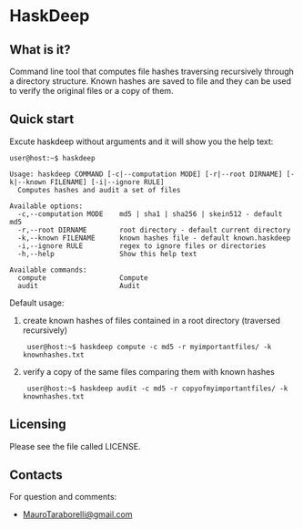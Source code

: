 HaskDeep
========

What is it?
-----------
Command line tool that computes file hashes traversing recursively through
a directory structure.
Known hashes are saved to file and they can be used to verify the original
files or a copy of them.

Quick start
-----------
Excute haskdeep without arguments and it will show you the help text:

    user@host:~$ haskdeep

    Usage: haskdeep COMMAND [-c|--computation MODE] [-r|--root DIRNAME] [-k|--known FILENAME] [-i|--ignore RULE]
      Computes hashes and audit a set of files

    Available options:
      -c,--computation MODE    md5 | sha1 | sha256 | skein512 - default md5
      -r,--root DIRNAME        root directory - default current directory
      -k,--known FILENAME      known hashes file - default known.haskdeep
      -i,--ignore RULE         regex to ignore files or directories
      -h,--help                Show this help text

    Available commands:
      compute                  Compute
      audit                    Audit

Default usage:

1. create known hashes of files contained in a root directory (traversed recursively)

        user@host:~$ haskdeep compute -c md5 -r myimportantfiles/ -k knownhashes.txt

2. verify a copy of the same files comparing them with known hashes

        user@host:~$ haskdeep audit -c md5 -r copyofmyimportantfiles/ -k knownhashes.txt

Licensing
---------
Please see the file called LICENSE.

Contacts
--------
For question and comments:

- [MauroTaraborelli@gmail.com](mailto:MauroTaraborelli@gmail.com)
